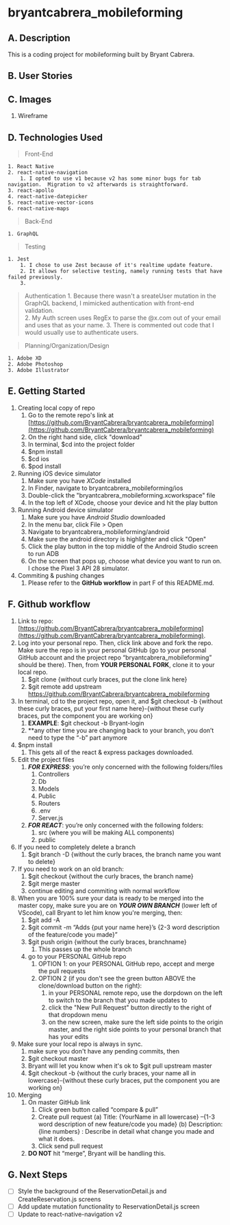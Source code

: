 # bryantcabrera_mobileforming

## A. Description
This is a coding project for mobileforming built by Bryant Cabrera.

## B. User Stories

## C. Images
1. Wireframe

## D. Technologies Used
> Front-End
    
    1. React Native
    2. react-native-navigation
        1. I opted to use v1 because v2 has some minor bugs for tab navigation.  Migration to v2 afterwards is straightforward.
    3. react-apollo
    4. react-native-datepicker
    5. react-native-vector-icons
    6. react-native-maps

> Back-End

    1. GraphQL

> Testing

    1. Jest
        1. I chose to use Zest because of it's realtime update feature.  
        2. It allows for selective testing, namely running tests that have failed previously.
        3. 

> Authentication
    1. Because there wasn't a sreateUser mutation in the GraphQL backend, I mimicked authentication with front-end validation.  
    2. My Auth screen uses RegEx to parse the @x.com out of your email and uses that as your name.
    3. There is commented out code that I would usually use to authenticate users.
    

> Planning/Organization/Design
    
    1. Adobe XD
    2. Adobe Photoshop
    3. Adobe Illustrator

## E. Getting Started
1. Creating local copy of repo
    1. Go to the remote repo's link at [https://github.com/BryantCabrera/bryantcabrera_mobileforming](https://github.com/BryantCabrera/bryantcabrera_mobileforming)
    2. On the right hand side, click "download"
    3. In terminal, $cd into the project folder
    4. $npm install
    5. $cd ios
    6. $pod install
2. Running iOS device simulator
    1. Make sure you have *XCode* installed
    2. In Finder, navigate to bryantcabrera_mobileforming/ios
    3. Double-click the "bryantcabrera_mobileforming.xcworkspace" file
    4. In the top left of XCode, choose your device and hit the play button
3. Running Android device simulator
    1. Make sure you have *Android Studio* downloaded
    2. In the menu bar, click File > Open
    3. Navigate to bryantcabrera_mobileforming/android
    4. Make sure the android directory is highlighter and click "Open"
    5. Click the play button in the top middle of the Android Studio screen to run ADB
    6. On the screen that pops up, choose what device you want to run on.  I chose the Pixel 3 API 28 simulator.
4. Commiting & pushing changes
    1. Please refer to the **GitHub workflow** in part F of this README.md.

## F. Github workflow
1.	Link to repo: [https://github.com/BryantCabrera/bryantcabrera_mobileforming](https://github.com/BryantCabrera/bryantcabrera_mobileforming).  
2.	Log into your personal repo.  Then, click link above and fork the repo.  Make sure the repo is in your personal GitHub (go to your personal GitHub account and the project repo “bryantcabrera_mobileforming” should be there).  Then, from **YOUR PERSONAL FORK**, clone it to your local repo.
    1.	$git clone {without curly braces, put the clone link here}
    2.  $git remote add upstream https://github.com/BryantCabrera/bryantcabrera_mobileforming
3.	In terminal, cd to the project repo, open it, and $git checkout -b {without these curly braces, put your first name here}-{without these curly braces, put the component you are working on}
    1.	**EXAMPLE**:  $git checkout -b Bryant-login
    2.	**any other time you are changing back to your branch, you don’t need to type the “-b” part anymore
4.	$npm install
    1.	This gets all of the react & express packages downloaded.
5.	Edit the project files
    1. *__FOR EXPRESS__*: you’re only concerned with the following folders/files
        1.	Controllers
        2.	Db
        3.	Models
        4.	Public
        5.	Routers
        6.	.env
        7.	Server.js
    2.	*__FOR REACT__*: you’re only concerned with the following folders:
        1.	src (where you will be making ALL components)
        2.	public
6.  If you need to completely delete a branch
    1. $git branch -D {without the curly braces, the branch name you want to delete}
7. If you need to work on an old branch:
    1. $git checkout {without the curly braces, the branch name}
    2. $git merge master
    3. continue editing and commiting with normal workflow
8.	When you are 100% sure your data is ready to be merged into the master copy, make sure you are on *__YOUR OWN BRANCH__* (lower left of VScode), call Bryant to let him know you're merging, then:
    1.	$git add -A
    2.	$git commit -m “Adds {put your name here}’s {2-3 word description of the feature/code you made}”
    3.	$git push origin {without the curly braces, branchname}
        1.	This passes up the whole branch
    4.  go to your PERSONAL GitHub repo
        1.  OPTION 1: on your PERSONAL GitHub repo, accept and merge the pull requests
        2.  OPTION 2 (if you don't see the green button ABOVE the clone/download button on the right): 
            1. in your PERSONAL remote repo, use the dorpdown on the left to switch to the branch that you made updates to
            2.  click the "New Pull Request" button directly to the right of that dropdown menu
            3.  on the new screen, make sure the left side points to the origin master, and the right side points to your personal branch that has your edits
9.  Make sure your local repo is always in sync.
    1.  make sure you don't have any pending commits, then
    2.  $git checkout master
    3.  Bryant will let you know when it's ok to $git pull upstream master
    5. $git checkout -b {without the curly braces, your name all in lowercase}-{without these curly braces, put the component you are working on}
10.	Merging
    1.	On master GitHub link
        1.	Click green button called “compare & pull”
        2.	Create pull request
            (a)	Title: {YourName in all lowercase} –{1-3 word description of new feature/code you made}
            (b)	Description: {line numbers} : Describe in detail what change you made and what it does.
        3.	Click send pull request
    2.	**DO NOT** hit “merge”, Bryant will be handling this.

## G. Next Steps
- [ ] Style the background of the ReservationDetail.js and CreateReservation.js screens
- [ ] Add update mutation functionality to ReservationDetail.js screen
- [ ] Update to react-native-navigation v2